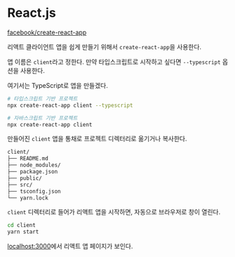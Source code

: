 # React.js

[facebook/create-react-app](https://github.com/facebook/create-react-app)

리액트 클라이언트 앱을 쉽게 만들기 위해서 `create-react-app`을 사용한다.

앱 이름은 `client`라고 정한다. 만약 타입스크립트로 시작하고 싶다면 `--typescript` 옵션을 사용한다.

여기서는 TypeScript로 앱을 만들겠다.

```bash
# 타입스크립트 기반 프로젝트
npx create-react-app client --typescript

# 자바스크립트 기반 프로젝트
npx create-react-app client
```

만들어진 `client` 앱을 통채로 프로젝트 디렉터리로 옮기거나 복사한다.

```bash
client/
├── README.md
├── node_modules/
├── package.json
├── public/
├── src/
├── tsconfig.json
└── yarn.lock
```

`client` 디렉터리로 들어가 리액트 앱을 시작하면, 자동으로 브라우저로 창이 열린다.

```bash
cd client
yarn start
```

[localhost:3000](//localhost:3000)에서 리액트 앱 페이지가 보인다.
